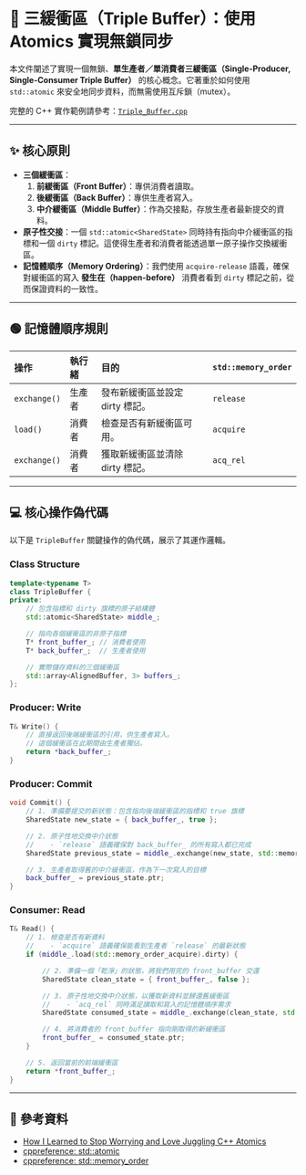 # 🎯 三緩衝區（Triple Buffer）：使用 Atomics 實現無鎖同步

本文件闡述了實現一個無鎖、**單生產者／單消費者三緩衝區（Single-Producer, Single-Consumer Triple Buffer）** 的核心概念。它著重於如何使用 `std::atomic` 來安全地同步資料，而無需使用互斥鎖（mutex）。

完整的 C++ 實作範例請參考：[`Triple_Buffer.cpp`](./Triple_Buffer.cpp)

---

## ✨ 核心原則

- **三個緩衝區**：
  1. **前緩衝區（Front Buffer）**：專供消費者讀取。
  2. **後緩衝區（Back Buffer）**：專供生產者寫入。
  3. **中介緩衝區（Middle Buffer）**：作為交接點，存放生產者最新提交的資料。
- **原子性交接**：一個 `std::atomic<SharedState>` 同時持有指向中介緩衝區的指標和一個 `dirty` 標記。這使得生產者和消費者能透過單一原子操作交換緩衝區。
- **記憶體順序（Memory Ordering）**：我們使用 `acquire-release` 語義，確保對緩衝區的寫入 **發生在（happen-before）** 消費者看到 `dirty` 標記之前，從而保證資料的一致性。

---

## 🟢 記憶體順序規則

| 操作         | 執行緒 | 目的                            | `std::memory_order` |
| :----------- | :----- | :------------------------------ | :------------------ |
| `exchange()` | 生產者 | 發布新緩衝區並設定 dirty 標記。 | `release`           |
| `load()`     | 消費者 | 檢查是否有新緩衝區可用。        | `acquire`           |
| `exchange()` | 消費者 | 獲取新緩衝區並清除 dirty 標記。 | `acq_rel`           |

---

## 💻 核心操作偽代碼

以下是 `TripleBuffer` 關鍵操作的偽代碼，展示了其運作邏輯。

### Class Structure

```cpp
template<typename T>
class TripleBuffer {
private:
    // 包含指標和 dirty 旗標的原子結構體
    std::atomic<SharedState> middle_;

    // 指向各個緩衝區的非原子指標
    T* front_buffer_; // 消費者使用
    T* back_buffer_;  // 生產者使用

    // 實際儲存資料的三個緩衝區
    std::array<AlignedBuffer, 3> buffers_;
};
```

### Producer: Write

```cpp
T& Write() {
    // 直接返回後端緩衝區的引用，供生產者寫入。
    // 這個緩衝區在此期間由生產者獨佔。
    return *back_buffer_;
}
```

### Producer: Commit

```cpp
void Commit() {
    // 1. 準備要提交的新狀態：包含指向後端緩衝區的指標和 true 旗標
    SharedState new_state = { back_buffer_, true };

    // 2. 原子性地交換中介狀態
    //    - `release` 語義確保對 back_buffer_ 的所有寫入都已完成
    SharedState previous_state = middle_.exchange(new_state, std::memory_order_release);

    // 3. 生產者取得舊的中介緩衝區，作為下一次寫入的目標
    back_buffer_ = previous_state.ptr;
}
```

### Consumer: Read

```cpp
T& Read() {
    // 1. 檢查是否有新資料
    //    - `acquire` 語義確保能看到生產者 `release` 的最新狀態
    if (middle_.load(std::memory_order_acquire).dirty) {

        // 2. 準備一個「乾淨」的狀態，將我們用完的 front_buffer 交還
        SharedState clean_state = { front_buffer_, false };

        // 3. 原子性地交換中介狀態，以獲取新資料並歸還舊緩衝區
        //    - `acq_rel` 同時滿足讀取和寫入的記憶體順序需求
        SharedState consumed_state = middle_.exchange(clean_state, std::memory_order_acq_rel);

        // 4. 將消費者的 front_buffer 指向剛取得的新緩衝區
        front_buffer_ = consumed_state.ptr;
    }

    // 5. 返回當前的前端緩衝區
    return *front_buffer_;
}
```

---

## 📄 參考資料

- [How I Learned to Stop Worrying and Love Juggling C++ Atomics](https://brilliantsugar.github.io/posts/how-i-learned-to-stop-worrying-and-love-juggling-c++-atomics/)
- [cppreference: std::atomic](https://en.cppreference.com/w/cpp/atomic/atomic)
- [cppreference: std::memory_order](https://en.cppreference.com/w/cpp/atomic/memory_order)
